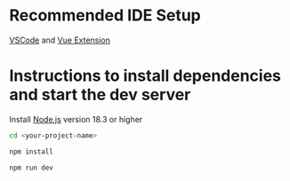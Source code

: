 # Recommended IDE Setup
[VSCode](https://code.visualstudio.com/download) and
[Vue Extension](https://marketplace.visualstudio.com/items?itemName=Vue.volar)

# Instructions to install dependencies and start the dev server
Install [Node.js](https://nodejs.org/en/download/current) version 18.3 or higher


```sh
cd <your-project-name>
```
```sh
npm install
```
```sh
npm run dev
```

